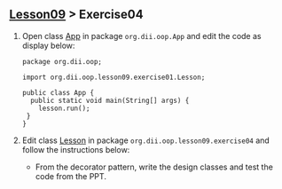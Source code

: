 ## [Lesson09](index.md) > Exercise04

1. Open class [App](../../app/src/main/java/org/dii/oop/App.java) in package `org.dii.oop.App` and edit the code as display below: 
   ```
   package org.dii.oop;

   import org.dii.oop.lesson09.exercise01.Lesson;

   public class App {
     public static void main(String[] args) {
       lesson.run();
    }
   }
   ```

2. Edit class [Lesson](../../app/src/main/java/org/dii/oop/lesson09/exercise04/Lesson.java) in package `org.dii.oop.lesson09.exercise04` and follow the instructions below:
   - From the decorator pattern, write the design classes and test the code from the PPT.